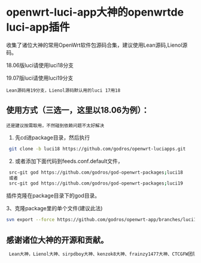 # openwrt-luci-app大神的openwrtde luci-app插件
收集了诸位大神的常用OpenWrt软件包源码合集，建议使用Lean源码,Lienol源码。

18.06版luci请使用luci18分支

19.07版luci请使用luci19分支

`Lean源码用19分支，Lienol源码默认用的luci 17用18`


## 使用方式（三选一，这里以18.06为例）：
`还是建议按需取用，不然碰到依赖问题不太好解决`
1. 先cd进package目录，然后执行
```bash
 git clone -b luci18 https://github.com/godros/openwrt-luciapps.git
```
2. 或者添加下面代码到feeds.conf.default文件，
```bash
 src-git god https://github.com/godros/god-openwrt-packages;luci18
 或者
 src-git god https://github.com/godros/god-openwrt-packages;luci19
```
插件克隆在package目录下的god目录。

3、克隆package里的单个文件(建议此法)
```bash
svn export --force https://github.com/godros/openwrt-app/branches/luci19/luci-app-godproxy package/diy/luci-app-godproxy
```
## 感谢诸位大神的开源和贡献。
```bash
 Lean大神，Lienol大神、sirpdboy大神、kenzok8大神、frainzy1477大神、CTCGFW团队、garypang13大神、vernesong大神、rufengsuixing大神、jerrykuku大神、tty228大神、fw876大神、xiaorouji大神、xiaoqingfengATGH大神、lisaac大神、destan19大神、KFERMercer大神等等诸位大神。
```
